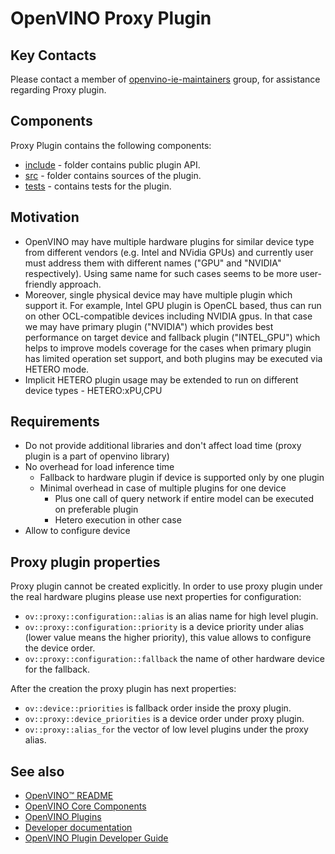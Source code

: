 # OpenVINO Proxy Plugin

## Key Contacts

Please contact a member of [openvino-ie-maintainers](https://github.com/orgs/openvinotoolkit/teams/openvino-ie-maintainers) group, for assistance regarding Proxy plugin.

## Components

Proxy Plugin contains the following components:

* [include](./include/) - folder contains public plugin API.
* [src](./src/) - folder contains sources of the plugin.
* [tests](./tests/) - contains tests for the plugin.

## Motivation

 - OpenVINO may have multiple hardware plugins for similar device type from different vendors (e.g. Intel and NVidia GPUs) and currently user must address them with different names ("GPU" and "NVIDIA" respectively). Using same name for such cases seems to be more user-friendly approach.
 - Moreover, single physical device may have multiple plugin which support it. For example, Intel GPU plugin is OpenCL based, thus can run on other OCL-compatible devices including NVIDIA gpus. In that case we may have primary plugin ("NVIDIA") which provides best performance on target device and fallback plugin ("INTEL_GPU") which helps to improve models coverage for the cases when primary plugin has limited operation set support, and both plugins may be executed via HETERO mode.
 - Implicit HETERO plugin usage may be extended to run on different device types - HETERO:xPU,CPU

## Requirements

 - Do not provide additional libraries and don't affect load time (proxy plugin is a part of openvino library)
 - No overhead for load inference time
    - Fallback to hardware plugin if device is supported only by one plugin
    - Minimal overhead in case of multiple plugins for one device
        - Plus one call of query network if entire model can be executed on preferable plugin
        - Hetero execution in other case
 - Allow to configure device

## Proxy plugin properties

Proxy plugin cannot be created explicitly. In order to use proxy plugin under the real hardware plugins please use next properties for configuration:
 - `ov::proxy::configuration::alias` is an alias name for high level plugin.
 - `ov::proxy::configuration::priority` is a device priority under alias (lower value means the higher priority), this value allows to configure the device order.
 - `ov::proxy::configuration::fallback` the name of other hardware device for the fallback.

After the creation the proxy plugin has next properties:
 - `ov::device::priorities` is fallback order inside the proxy plugin.
 - `ov::proxy::device_priorities` is a device order under proxy plugin.
 - `ov::proxy::alias_for` the vector of low level plugins under the proxy alias.


## See also
 * [OpenVINO™ README](../../../README.md)
 * [OpenVINO Core Components](../../README.md)
 * [OpenVINO Plugins](../README.md)
 * [Developer documentation](../../../docs/dev/index.md)
 * [OpenVINO Plugin Developer Guide](https://docs.openvino.ai/latest/openvino_docs_ie_plugin_dg_overview.html)

